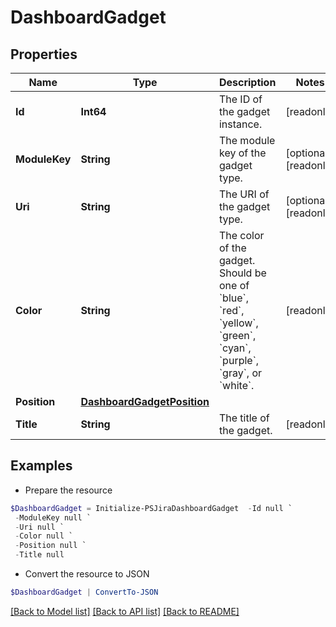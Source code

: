 # DashboardGadget
## Properties

Name | Type | Description | Notes
------------ | ------------- | ------------- | -------------
**Id** | **Int64** | The ID of the gadget instance. | [readonly] 
**ModuleKey** | **String** | The module key of the gadget type. | [optional] [readonly] 
**Uri** | **String** | The URI of the gadget type. | [optional] [readonly] 
**Color** | **String** | The color of the gadget. Should be one of &#x60;blue&#x60;, &#x60;red&#x60;, &#x60;yellow&#x60;, &#x60;green&#x60;, &#x60;cyan&#x60;, &#x60;purple&#x60;, &#x60;gray&#x60;, or &#x60;white&#x60;. | [readonly] 
**Position** | [**DashboardGadgetPosition**](DashboardGadgetPosition.md) |  | 
**Title** | **String** | The title of the gadget. | [readonly] 

## Examples

- Prepare the resource
```powershell
$DashboardGadget = Initialize-PSJiraDashboardGadget  -Id null `
 -ModuleKey null `
 -Uri null `
 -Color null `
 -Position null `
 -Title null
```

- Convert the resource to JSON
```powershell
$DashboardGadget | ConvertTo-JSON
```

[[Back to Model list]](../README.md#documentation-for-models) [[Back to API list]](../README.md#documentation-for-api-endpoints) [[Back to README]](../README.md)

